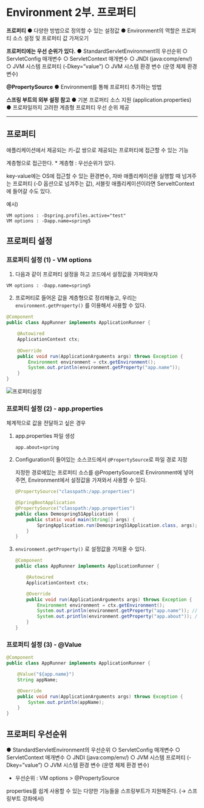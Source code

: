 #  Environment 2부. 프로퍼티

**프로퍼티**
	● 다양한 방법으로 정의할 수 있는 설정값
	● Environment의 역할은 프로퍼티 소스 설정 및 프로퍼티 값 가져오기

**프로퍼티에는 우선 순위가 있다.**
	● StandardServletEnvironment의 우선순위
			○ ServletConfig 매개변수
			○ ServletContext 매개변수
			○ JNDI (java:comp/env/)
			○ JVM 시스템 프로퍼티 (-Dkey=”value”)
			○ JVM 시스템 환경 변수 (운영 체제 환경 변수)

**@PropertySource**
	● Environment를 통해 프로퍼티 추가하는 방법

**스프링 부트의 외부 설정 참고**
	● 기본 프로퍼티 소스 지원 (application.properties)
	● 프로파일까지 고려한 계층형 프로퍼티 우선 순위 제공

---

## 프로퍼티

애플리케이션에서 제공되는 키-값 쌍으로 제공되는 프로퍼티에 접근할 수 있는 기능

계층형으로 접근한다. * 계층형 : 우선순위가 있다.

key-value에는 OS에 접근할 수 있는 환경변수, 자바 애플리케이션을 실행할 때 넘겨주는 프로퍼티 (-D 옵션으로 넘겨주는 값), 서블릿 애플리케이션이라면 ServeltContext에 들어갈 수도 있다. 

예시)

```
VM options : -Dspring.profiles.active="test"
VM options : -Dapp.name=spring5
```



## 프로퍼티 설정

### 프로퍼티 설정 (1) - VM options

1. 다음과 같이 프로퍼티 설정을 하고 코드에서 설정값을 가져와보자

```
VM options : -Dapp.name=spring5
```



2. 프로퍼티로 들어온 값을 계층형으로 정리해놓고, 우리는 `environment.getProperty()` 를 이용해서 사용할 수 있다.

```java
@Component
public class AppRunner implements ApplicationRunner {

    @Autowired
    ApplicationContext ctx;
  
    @Override
    public void run(ApplicationArguments args) throws Exception {
        Environment environment = ctx.getEnvironment();
        System.out.println(environment.getProperty("app.name"));
    }
}
```

![프로퍼티설정](https://i.imgur.com/Gf8Uybj.png)



### 프로퍼티 설정 (2) - app.properties

체계적으로 값을 전달하고 싶은 경우

1. app.properties 파일 생성

   ```
   app.about=spring
   ```

   

2. Configuration이 들어있는 소스코드에서 `@PropertySource`로 파일 경로 지정

   지정한 경로에있는 프로퍼티 소스를 @PropertySource로 Environment에 넣어주면, Environment에서 설정값을 가져와서 사용할 수 있다.

   ```java
   @PropertySource("classpath:/app.properties")
   ```

   ```java
   @SpringBootApplication
   @PropertySource("classpath:/app.properties")
   public class Demospring51Application {
       public static void main(String[] args) {
           SpringApplication.run(Demospring51Application.class, args);
       }
   }
   ```

   

3. `environment.getProperty()` 로 설정값을 가져올 수 있다.

   ```java
   @Component
   public class AppRunner implements ApplicationRunner {
   
       @Autowired
       ApplicationContext ctx;
   
       @Override
       public void run(ApplicationArguments args) throws Exception {
           Environment environment = ctx.getEnvironment();
           System.out.println(environment.getProperty("app.name")); //-> spring5
           System.out.println(environment.getProperty("app.about")); //-> spring
       }
   }
   ```

   



### 프로퍼티 설정 (3) - @Value

```java
@Component
public class AppRunner implements ApplicationRunner {

    @Value("${app.name}")
    String appName;

    @Override
    public void run(ApplicationArguments args) throws Exception {
        System.out.println(appName);
    }
}
```





## 프로퍼티 우선순위

● StandardServletEnvironment의 우선순위
			○ ServletConfig 매개변수
			○ ServletContext 매개변수
			○ JNDI (java:comp/env/)
			○ JVM 시스템 프로퍼티 (-Dkey=”value”)
			○ JVM 시스템 환경 변수 (운영 체제 환경 변수)

* 우선순위 : VM options > @PropertySource



properties를 쉽게 사용할 수 있는 다양한 기능들을 스프링부트가 지원해준다. (→ 스프링부트 강좌에서)





























